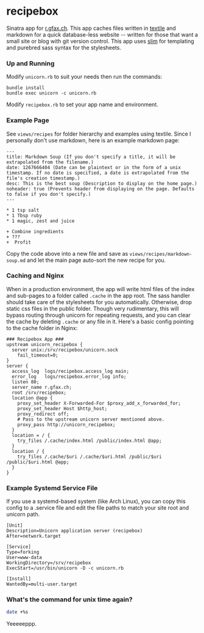 recipebox
=========

Sinatra app for [r.gfax.ch](http://r.gfax.ch). This app caches files written in [textile](http://redcloth.org/try-redcloth/) and markdown for a quick database-less website -- written for those that want a small site or blog with git version control. This app uses [slim](http://slim-lang.com/) for templating and purebred sass syntax for the stylesheets.

### Up and Running

Modify `unicorn.rb` to suit your needs then run the commands:

    bundle install
    bundle exec unicorn -c unicorn.rb

Modify `recipebox.rb` to set your app name and environment.


### Example Page

See `views/recipes` for folder hierarchy and examples using textile. Since I personally don't use markdown, here is an example markdown page:

    ---
    title: Markdown Soup (If you don't specify a title, it will be extrapolated from the filename.)
    date: 1267666404 (Date can be plaintext or in the form of a unix timestamp. If no date is specified, a date is extrapolated from the file's creation timestamp.)
    desc: This is the best soup (Description to display on the home page.)
    noheader: true (Prevents header from displaying on the page. Defaults to false if you don't specify.)
    ---

    * 1 tsp salt
    * 1 Tbsp ruby
    * 1 magic, zest and juice

    + Combine ingredients
    + ???
    +  Profit

Copy the code above into a new file and save as `views/recipes/markdown-soup.md` and let the main page auto-sort the new recipe for you.

### Caching and Nginx

When in a production environment, the app will write html files of the index and sub-pages to a folder called `.cache` in the app root. The sass handler should take care of the stylesheets for you automatically. Otherwise, drop static css files in the public folder. Though very rudimentary, this will bypass routing through unicorn for repeating requests, and you can clear the cache by deleting `.cache` or any file in it.
Here's a basic config pointing to the cache folder in Nginx:

    ### Recipebox App ###
    upstream unicorn_recipebox {
      server unix:/srv/recipebox/unicorn.sock
        fail_timeout=0;
    }
    server {
      access_log  logs/recipebox.access_log main;
      error_log   logs/recipebox.error_log info;
      listen 80;
      server_name r.gfax.ch;
      root /srv/recipebox;
      location @app {
        proxy_set_header X-Forwarded-For $proxy_add_x_forwarded_for;
        proxy_set_header Host $http_host;
        proxy_redirect off;
        # Pass to the upstream unicorn server mentioned above.
        proxy_pass http://unicorn_recipebox;
      }
      location = / {
        try_files /.cache/index.html /public/index.html @app;
      }
      location / {
        try_files /.cache/$uri /.cache/$uri.html /public/$uri /public/$uri.html @app;
      }
    }

### Example Systemd Service File

If you use a systemd-based system (like Arch Linux), you can copy this config to a .service file and edit the file paths to match your site root and unicorn path.

    [Unit]
    Description=Unicorn application server (recipebox)
    After=network.target

    [Service]
    Type=forking
    User=www-data
    WorkingDirectory=/srv/recipebox
    ExecStart=/usr/bin/unicorn -D -c unicorn.rb

    [Install]
    WantedBy=multi-user.target

### What's the command for unix time again?

```sh
date +%s
```

Yeeeeeppp.
